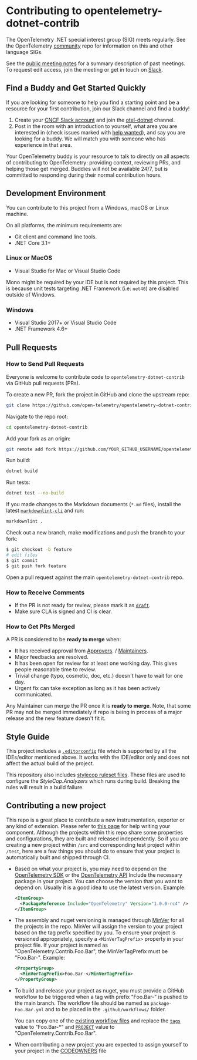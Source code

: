 # Contributing to opentelemetry-dotnet-contrib

The OpenTelemetry .NET special interest group (SIG) meets regularly. See the
OpenTelemetry [community](https://github.com/open-telemetry/community#net-sdk)
repo for information on this and other language SIGs.

See the [public meeting
notes](https://docs.google.com/document/d/1yjjD6aBcLxlRazYrawukDgrhZMObwHARJbB9glWdHj8/edit?usp=sharing)
for a summary description of past meetings. To request edit access, join the
meeting or get in touch on
[Slack](https://cloud-native.slack.com/archives/C01N3BC2W7Q).

## Find a Buddy and Get Started Quickly

If you are looking for someone to help you find a starting point and be a
resource for your first contribution, join our Slack channel and find a buddy!

1. Create your [CNCF Slack account](http://slack.cncf.io/) and join the
   [otel-dotnet](https://cloud-native.slack.com/archives/C01N3BC2W7Q) channel.
2. Post in the room with an introduction to yourself, what area you are
   interested in (check issues marked with [help
   wanted](https://github.com/open-telemetry/opentelemetry-dotnet-contrib/labels/help%20wanted)),
   and say you are looking for a buddy. We will match you with someone who has
   experience in that area.

Your OpenTelemetry buddy is your resource to talk to directly on all aspects of
contributing to OpenTelemetry: providing context, reviewing PRs, and helping
those get merged. Buddies will not be available 24/7, but is committed to
responding during their normal contribution hours.

## Development Environment

You can contribute to this project from a Windows, macOS or Linux machine.

On all platforms, the minimum requirements are:

* Git client and command line tools.
* .NET Core 3.1+

### Linux or MacOS

* Visual Studio for Mac or Visual Studio Code

Mono might be required by your IDE but is not required by this project. This is
because unit tests targeting .NET Framework (i.e: `net46`) are disabled outside
of Windows.

### Windows

* Visual Studio 2017+ or Visual Studio Code
* .NET Framework 4.6+

## Pull Requests

### How to Send Pull Requests

Everyone is welcome to contribute code to `opentelemetry-dotnet-contrib` via
GitHub pull requests (PRs).

To create a new PR, fork the project in GitHub and clone the upstream repo:

```sh
git clone https://github.com/open-telemetry/opentelemetry-dotnet-contrib.git
```

Navigate to the repo root:

```sh
cd opentelemetry-dotnet-contrib
```

Add your fork as an origin:

```sh
git remote add fork https://github.com/YOUR_GITHUB_USERNAME/opentelemetry-dotnet-contrib.git
```

Run build:

```sh
dotnet build
```

Run tests:

```sh
dotnet test --no-build
```

If you made changes to the Markdown documents (`*.md` files), install the latest
[`markdownlint-cli`](https://github.com/igorshubovych/markdownlint-cli) and run:

```sh
markdownlint .
```

Check out a new branch, make modifications and push the branch to your fork:

```sh
$ git checkout -b feature
# edit files
$ git commit
$ git push fork feature
```

Open a pull request against the main `opentelemetry-dotnet-contrib` repo.

### How to Receive Comments

* If the PR is not ready for review, please mark it as
  [`draft`](https://github.blog/2019-02-14-introducing-draft-pull-requests/).
* Make sure CLA is signed and CI is clear.

### How to Get PRs Merged

A PR is considered to be **ready to merge** when:

* It has received approval from
  [Approvers](https://github.com/open-telemetry/community/blob/master/community-membership.md#approver).
  /
  [Maintainers](https://github.com/open-telemetry/community/blob/master/community-membership.md#maintainer).
* Major feedbacks are resolved.
* It has been open for review for at least one working day. This gives people
  reasonable time to review.
* Trivial change (typo, cosmetic, doc, etc.) doesn't have to wait for one day.
* Urgent fix can take exception as long as it has been actively communicated.

Any Maintainer can merge the PR once it is **ready to merge**. Note, that some
PR may not be merged immediately if repo is being in process of a major release
and the new feature doesn't fit it.

## Style Guide

This project includes a
[`.editorconfig`](https://github.com/open-telemetry/opentelemetry-dotnet-contrib/blob/master/.editorconfig)
file which is supported by all the IDEs/editor mentioned above. It works with
the IDE/editor only and does not affect the actual build of the project.

This repository also includes [stylecop ruleset
files](https://github.com/open-telemetry/opentelemetry-dotnet-contrib/tree/master/build).
These files are used to configure the _StyleCop.Analyzers_ which runs during
build. Breaking the rules will result in a build failure.

## Contributing a new project

This repo is a great place to contribute a new instrumentation, exporter or
any kind of extension. Please refer to
[this page](https://github.com/open-telemetry/opentelemetry-dotnet/blob/main/docs/trace/extending-the-sdk/README.md#extending-the-opentelemetry-net-sdk)
for help writing your component.
Although the projects within this repo share some
properties and configurations, they are built and released independently.
So if you are creating a new project within `/src` and corresponding test
project within `/test`, here are a few things you should do to ensure that
your project is automatically built and shipped through CI.

* Based on what your project is, you may need to depend on the
[OpenTelemetry SDK](https://www.nuget.org/packages/OpenTelemetry)
or the
[OpenTelemetry API](https://www.nuget.org/packages/OpenTelemetry.Api)
Include the necessary package in your project.
You can choose the version that you want to depend on.
Usually it is a good idea to use the latest version. Example:

  ```xml
  <ItemGroup>
    <PackageReference Include="OpenTelemetry" Version="1.0.0-rc4" />
  </ItemGroup>
  ```

* The assembly and nuget versioning is managed through
[MinVer](https://github.com/adamralph/minver) for all the projects in the
repo. MinVer will assign the version to your project based on the tag prefix
specified by you. To ensure your project is versioned appropriately, specify
a `<MinVerTagPrefix>` property in your project file. If your project is named
as "OpenTelemetry.Contrib.Foo.Bar", the MinVerTagPrefix must be "Foo.Bar-".
Example:

  ```xml
  <PropertyGroup>
    <MinVerTagPrefix>Foo.Bar-</MinVerTagPrefix>
  </PropertyGroup>
  ```

* To build and release your project as nuget, you must provide a GitHub
workflow to be triggered when a tag with prefix "Foo.Bar-" is pushed to the
main branch. The workflow file should be named as `package-Foo.Bar.yml` and
to be placed in the `.github/workflows/` folder.

  You can copy one of the
  [existing workflow files](https://github.com/open-telemetry/opentelemetry-dotnet-contrib/blob/main/.github/workflows/package-Extensions.AWSXRay.yml)
  and replace the
  [`tags`](https://github.com/open-telemetry/opentelemetry-dotnet-contrib/blob/main/.github/workflows/package-Extensions.AWSXRay.yml#L12)
  value to "Foo.Bar-*" and
  [`PROJECT`](https://github.com/open-telemetry/opentelemetry-dotnet-contrib/blob/main/.github/workflows/package-Extensions.AWSXRay.yml#L18)
  value to "OpenTelemetry.Contrib.Foo.Bar".

* When contributing a new project you are expected to assign yourself to your
project in the [CODEOWNERS](./CODEOWNERS) file

